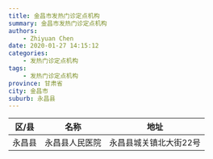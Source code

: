 ```yaml
---
title: 金昌市发热门诊定点机构
summary: 金昌市发热门诊定点机构
authors: 
    - Zhiyuan Chen
date: 2020-01-27 14:15:12
categories: 
    - 发热门诊定点机构
tags: 
    - 发热门诊定点机构
province: 甘肃省
city: 金昌市
suburb: 永昌县
---
```


|  区/县  |  名称  |  地址  |
|------|-------|------|
|  永昌县  |  永昌县人民医院  |  永昌县城关镇北大街22号  

